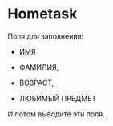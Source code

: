 # Hometask

Поля для заполнения: 

* ИМЯ
 
* ФАМИЛИЯ,
 
* ВОЗРАСТ,
 
* ЛЮБИМЫЙ ПРЕДМЕТ

И потом выводите эти поля. 

